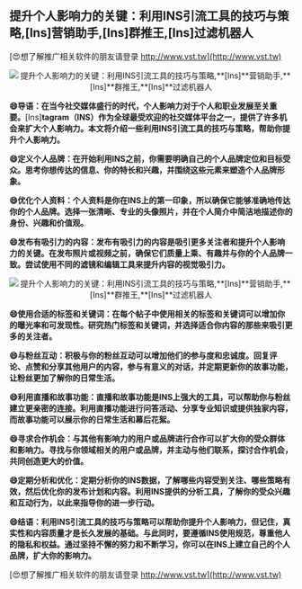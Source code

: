 ## **提升个人影响力的关键：利用INS引流工具的技巧与策略,**[Ins]**营销助手,**[Ins]**群推王,**[Ins]**过滤机器人**

[😍想了解推广相关软件的朋友请登录 http://www.vst.tw](http://www.vst.tw)

 <center><img src="https://vst.tw/MP4/tuiguang/png/6.png" alt="提升个人影响力的关键：利用INS引流工具的技巧与策略,**[Ins]**营销助手,**[Ins]**群推王,**[Ins]**过滤机器人"></center>

**😄导语：在当今社交媒体盛行的时代，个人影响力对于个人和职业发展至关重要。**[Ins]**tagram（INS）作为全球最受欢迎的社交媒体平台之一，提供了许多机会来扩大个人影响力。本文将介绍一些利用INS引流工具的技巧与策略，帮助你提升个人影响力。**

**😄定义个人品牌：在开始利用INS之前，你需要明确自己的个人品牌定位和目标受众。思考你想传达的信息、你的特长和兴趣，并围绕这些元素来塑造个人品牌形象。**

**😄优化个人资料：个人资料是你在INS上的第一印象，所以确保它能够准确地传达你的个人品牌。选择一张清晰、专业的头像照片，并在个人简介中简洁地描述你的身份、兴趣和价值观。**

**😄发布有吸引力的内容：发布有吸引力的内容是吸引更多关注者和提升个人影响力的关键。在发布照片或视频之前，确保它们质量上乘、有趣并与你的个人品牌一致。尝试使用不同的滤镜和编辑工具来提升内容的视觉吸引力。**

 <center><img src="https://vst.tw/MP4/tuiguang/png/2.png" alt="提升个人影响力的关键：利用INS引流工具的技巧与策略,**[Ins]**营销助手,**[Ins]**群推王,**[Ins]**过滤机器人"></center>

**😄使用合适的标签和关键词：在每个帖子中使用相关的标签和关键词可以增加你的曝光率和可发现性。研究热门标签和关键词，并选择适合你内容的那些来吸引更多的关注者。**

**😄与粉丝互动：积极与你的粉丝互动可以增加他们的参与度和忠诚度。回复评论、点赞和分享其他用户的内容，参与有意义的对话，并定期更新你的故事功能，让粉丝更加了解你的日常生活。**

**😄利用直播和故事功能：直播和故事功能是INS上强大的工具，可以帮助你与粉丝建立更亲密的连接。利用直播功能进行问答活动、分享专业知识或提供独家内容，而故事功能可以展示你的日常生活和幕后花絮。**

**😄寻求合作机会：与其他有影响力的用户或品牌进行合作可以扩大你的受众群体和影响力。寻找与你领域相关的用户或品牌，并主动与他们联系，探讨合作机会，共同创造更大的价值。**

**😄定期分析和优化：定期分析你的INS数据，了解哪些内容受到关注、哪些策略有效，然后优化你的发布计划和内容。利用INS提供的分析工具，了解你的受众兴趣和互动行为，以此来指导你的进一步行动。**

**😄结语：利用INS引流工具的技巧与策略可以帮助你提升个人影响力，但记住，真实性和内容质量才是长久发展的基础。与此同时，要遵循INS使用规范，尊重他人的隐私和权益。通过坚持不懈的努力和不断学习，你可以在INS上建立自己的个人品牌，扩大你的影响力。**

[😍想了解推广相关软件的朋友请登录 http://www.vst.tw](http://www.vst.tw)



